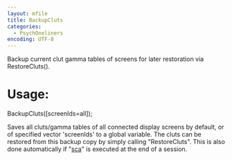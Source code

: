 ```yaml
---
layout: mfile
title: BackupCluts
categories:
  - PsychOneliners
encoding: UTF-8
---
```


Backup current clut gamma tables of screens for later restoration via RestoreCluts().

# Usage:

BackupCluts([screenIds=all]);

Saves all cluts/gamma tables of all connected display screens by default,
or of specified vector 'screenIds' to a global variable. The cluts can be
restored from this backup copy by simply calling "RestoreCluts". This is
also done automatically if "[sca](/docs/sca)" is executed at the end of a session.
